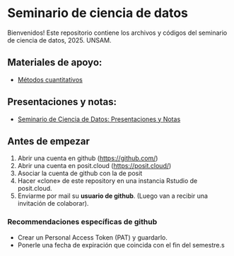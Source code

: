# Seminario de ciencia de datos

Bienvenidos! Este repositorio contiene los archivos y códigos del seminario de ciencia de datos, 2025. UNSAM.

## Materiales de apoyo:
* <a href="https://dietrichson.github.io/metodos_cuantitativos_2/index.html">Métodos cuantitativos</a>

## Presentaciones y notas:

* <a href="https://dietrichson.github.io/Ciencia_de_datos_2025/">Seminario de Ciencia de Datos: Presentaciones y Notas</a>

## Antes de empezar

1.  Abrir una cuenta en github (<https://github.com/>)
2.  Abrir una cuenta en posit.cloud (<https://posit.cloud/>)
3.  Asociar la cuenta de github con la de posit
4.  Hacer «clone» de este repository en una instancia Rstudio de posit.cloud.
5.  Enviarme por mail su **usuario de github**. (Luego van a recibir una invitación de colaborar).

### Recommendaciones específicas de github

-   Crear un Personal Access Token (PAT) y guardarlo.
-   Ponerle una fecha de expiración que coincida con el fin del semestre.s

